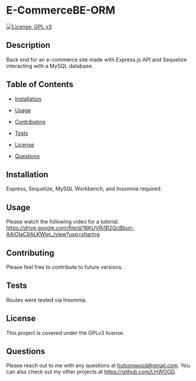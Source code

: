 # E-CommerceBE-ORM

[![License: GPL v3](https://img.shields.io/badge/License-GPLv3-blue.svg)](https://www.gnu.org/licenses/gpl-3.0)

## Description

Back end for an e-commerce site made with Express.js API and Sequelize interacting with a MySQL database.

## Table of Contents

- [Installation](#installation)

- [Usage](#usage)

- [Contributing](#contributing)

- [Tests](#tests)

- [License](#license)

- [Questions](#questions)

## Installation

Express, Sequelize, MySQL Workbench, and Insomnia required.

## Usage

Please watch the following video for a tutorial.
https://drive.google.com/file/d/18KUVRi1R2QcBbun-AAiOIaC9ALKWIej_/view?usp=sharing

## Contributing

Please feel free to contribute to future versions.

## Tests

Routes were tested via Insomnia.

## License

This project is covered under the GPLv3 license.

## Questions

Please reach out to me with any questions at hutsonwood@gmail.com. You can also check out my other projects at https://github.com/LHWOOD.
